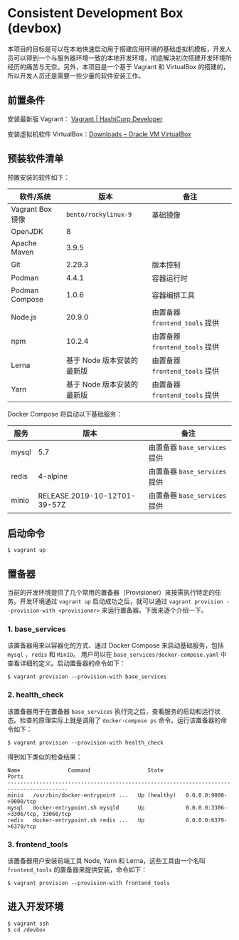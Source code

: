 # Consistent Development Box (devbox)

本项目的目标是可以在本地快速启动用于搭建应用环境的基础虚拟机模板，开发人员可以得到一个与服务器环境一致的本地开发环境，彻底解决初次搭建开发环境所经历的痛苦与无奈。另外，本项目是一个基于 Vagrant 和 VirtualBox 的搭建的，所以开发人员还是需要一些少量的软件安装工作。

## 前置条件

安装最新版 Vagrant： [Vagrant | HashiCorp Developer](https://developer.hashicorp.com/vagrant)

安装虚拟机软件 VirtualBox：[Downloads – Oracle VM VirtualBox](https://www.virtualbox.org/wiki/Downloads)

## 预装软件清单

预置安装的软件如下：

| 软件/系统        | 版本                       | 备注                           |
| ---------------- | -------------------------- | ------------------------------ |
| Vagrant Box 镜像 | `bento/rockylinux-9`       | 基础镜像                       |
| OpenJDK          | 8                          |                                |
| Apache Maven     | 3.9.5                      |                                |
| Git              | 2.29.3                     | 版本控制                       |
| Podman           | 4.4.1                      | 容器运行时                     |
| Podman Compose   | 1.0.6                      | 容器编排工具                   |
| Node.js          | 20.9.0                     | 由置备器 `frontend_tools` 提供 |
| npm              | 10.2.4                     | 由置备器 `frontend_tools` 提供 |
| Lerna            | 基于 Node 版本安装的最新版 | 由置备器 `frontend_tools` 提供 |
| Yarn             | 基于 Node 版本安装的最新版 | 由置备器 `frontend_tools` 提供 |

Docker Compose 将启动以下基础服务：

| 服务  | 版本                         | 备注                          |
| ----- | ---------------------------- | ----------------------------- |
| mysql | 5.7                          | 由置备器 `base_services` 提供 |
| redis | 4-alpine                     | 由置备器 `base_services` 提供 |
| minio | RELEASE.2019-10-12T01-39-57Z | 由置备器 `base_services` 提供 |

## 启动命令

```shell
$ vagrant up
```

## 置备器

当前的开发环境提供了几个常用的置备器（Provisioner）来按需执行特定的任务。开发环境通过 `vagrant up` 启动成功之后，就可以通过 `vagrant provision --provision-with <provisioner>` 来运行置备器。下面来逐个介绍一下。

### 1. base_services

该置备器用来以容器化的方式、通过 Docker Compose 来启动基础服务，包括 `mysql` ，`redis` 和 `MinIO`。 用户可以在 `base_services/docker-compose.yaml` 中查看详细的定义。启动置备器的命令如下：

```shell
$ vagrant provision --provision-with base_services
```

### 2. health_check

该置备器用于在置备器 `base_services` 执行完之后，查看服务的启动和运行状态。检查的原理实际上就是调用了 `docker-compose ps` 命令。运行该置备器的命令如下：

```shell
$ vagrant provision --provision-with health_check
```

得到如下类似的检查结果：

```
Name               Command                  State                     Ports
-----------------------------------------------------------------------------------------
minio   /usr/bin/docker-entrypoint ...   Up (healthy)   0.0.0.0:9000->9000/tcp
mysql   docker-entrypoint.sh mysqld      Up             0.0.0.0:3306->3306/tcp, 33060/tcp
redis   docker-entrypoint.sh redis ...   Up             0.0.0.0:6379->6379/tcp
```

### 3. frontend_tools

该置备器用户安装前端工具 Node, Yarn 和 Lerna，这些工具由一个名叫 `frontend_tools` 的置备器来提供安装，命令如下：

```shell
$ vagrant provision --provision-with frontend_tools
```

## 进入开发环境

```shell
$ vagrant ssh
$ cd /devbox
```

